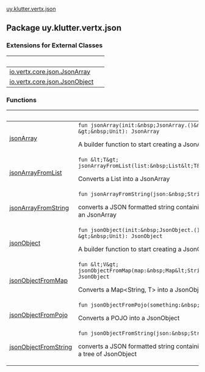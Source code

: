 [uy.klutter.vertx.json](.)


## Package uy.klutter.vertx.json

### Extensions for External Classes

|&nbsp;|&nbsp;|
|---|---|
| [io.vertx.core.json.JsonArray](io.vertx.core.json.-json-array/index.md) |  |
| [io.vertx.core.json.JsonObject](io.vertx.core.json.-json-object/index.md) |  |

### Functions

|&nbsp;|&nbsp;|
|---|---|
| [jsonArray](json-array.md) | `fun jsonArray(init:&nbsp;JsonArray.()&nbsp;-&gt;&nbsp;Unit): JsonArray`<p>A builder function to start creating a JsonArray</p> |
| [jsonArrayFromList](json-array-from-list.md) | `fun &lt;T&gt; jsonArrayFromList(list:&nbsp;List&lt;T&gt;): JsonArray`<p>Converts a List into a JsonArray</p> |
| [jsonArrayFromString](json-array-from-string.md) | `fun jsonArrayFromString(json:&nbsp;String): JsonArray`<p>converts a JSON formatted string containing an array into an JsonArray</p> |
| [jsonObject](json-object.md) | `fun jsonObject(init:&nbsp;JsonObject.()&nbsp;-&gt;&nbsp;Unit): JsonObject`<p>A builder function to start creating a JsonObject</p> |
| [jsonObjectFromMap](json-object-from-map.md) | `fun &lt;V&gt; jsonObjectFromMap(map:&nbsp;Map&lt;String,&nbsp;V&gt;): JsonObject`<p>Converts a Map&lt;String, T&gt; into a JsonObject</p> |
| [jsonObjectFromPojo](json-object-from-pojo.md) | `fun jsonObjectFromPojo(something:&nbsp;Any): JsonObject`<p>Converts a POJO into a JsonObject</p> |
| [jsonObjectFromString](json-object-from-string.md) | `fun jsonObjectFromString(json:&nbsp;String): JsonObject`<p>converts a JSON formatted string containing an object into a tree of JsonObject</p> |
